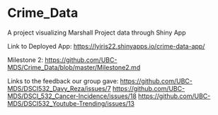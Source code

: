 # Crime_Data
A project visualizing Marshall Project data through Shiny App

Link to Deployed App: https://lyiris22.shinyapps.io/crime-data-app/

Milestone 2: https://github.com/UBC-MDS/Crime_Data/blob/master/Milestone2.md

Links to the feedback our group gave:
https://github.com/UBC-MDS/DSCI532_Davy_Reza/issues/7
https://github.com/UBC-MDS/DSCI_532_Cancer-Incidence/issues/18
https://github.com/UBC-MDS/DSCI532_Youtube-Trending/issues/13
